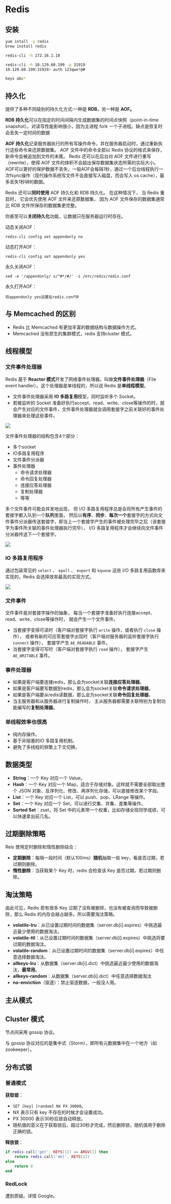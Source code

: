 # Redis

## 安装

```bash
yum intall -y redis
brew install redis

redis-cli -h 172.16.1.18

redis-cli -h 10.129.60.199 -p 31919
10.129.60.199:31919> auth 123qwe!@#

keys abc*
```

## 持久化

提供了多种不同级别的持久化方式:一种是 **RDB**，另一种是 **AOF。**

**RDB 持久化**可以在指定的时间间隔内生成数据集的时间点快照（point-in-time snapshot）。对读写性能影响很小，因为主进程 fork 一个子进程。缺点是恢复时会丢失一定时间的数据

**AOF 持久化**记录服务器执行的所有写操作命令，并在服务器启动时，通过重新执行这些命令来还原数据集。 AOF 文件中的命令全部以 Redis 协议的格式来保存，新命令会被追加到文件的末尾。 Redis 还可以在后台对 AOF 文件进行重写（rewrite），使得 AOF 文件的体积不会超出保存数据集状态所需的实际大小。AOF可以更好的保护数据不丢失，一般AOF会每隔1秒，通过一个后台线程执行一次fsync操作（现代操作系统写文件不会直接写入磁盘，而会写入 os cache），最多丢失1秒钟的数据。

Redis 还可以**同时使用** AOF 持久化和 RDB 持久化。 在这种情况下， 当 Redis 重启时， 它会优先使用 AOF 文件来还原数据集， 因为 AOF 文件保存的数据集通常比 RDB 文件所保存的数据集更完整。

你甚至可以**关闭持久化**功能，让数据只在服务器运行时存在。

动态关闭AOF：

```text
redis-cli config set appendonly no
```

动态打开AOF：

```text
redis-cli config set appendonly yes
```

永久关闭AOF：

```text
sed -e '/appendonly/ s/^#*/#/' -i /etc/redis/redis.conf  
```

永久打开AOF：

```text
将appendonly yes设置在redis.conf中
```

## 与 Memcached 的区别

* Redis 比 Memcached 有更加丰富的数据结构与数据操作方式。
* Memcached 没有原生的集群模式，redis 支持cluster 模式。

## 线程模型

### 文件事件处理器

Redis 基于 **Reactor 模式**开发了网络事件处理器，叫做**文件事件处理器**（File event handler）。这个处理器是单线程的，所以说 Redis 是**单线程模型**。

* 文件事件处理器采用 **IO 多路复用**模型，同时监听多个 Socket。
* 若被监听的 Socket 准备好执行accept、read、write、close等操作的时，就会产生对应的文件事件，文件事件处理器就会调用套接字之前关联好的事件处理器来处理这些事件。

![](../.gitbook/assets/image%20%2850%29.png)

文件事件处理器的结构包含4个部分：

* 多个socket
* IO多路复用程序
* 文件事件分派器
* 事件处理器
  * 命令请求处理器
  * 命令回复处理器
  * 连接应答处理器
  * 复制处理器
  * 等等

多个文件事件可能会并发地出现， 但 I/O 多路复用程序总是会将所有产生事件的套接字都入队到一个**队列**里面， 然后以**有序**、**同步**、**每次一个**套接字的方式向文件事件分派器传送套接字，即当上一个套接字产生的事件被处理完毕之后（该套接字为事件所关联的事件处理器执行完毕）， I/O 多路复用程序才会继续向文件事件分派器传送下一个套接字。

![](../.gitbook/assets/image%20%2828%29.png)

### IO 多路复用程序

通过包装常见的 `select` 、 `epoll` 、 `evport` 和 `kqueue` 这些 I/O 多路复用函数库来实现的，Redis 会选择效率最高的实现方式。

![](../.gitbook/assets/image%20%2860%29.png)

### 文件事件

文件事件是对套接字操作的抽象， 每当一个套接字准备好执行连接accept、read、write、close等操作时， 就会产生一个文件事件。

* 当套接字变得可读时（客户端对套接字执行 `write` 操作，或者执行 `close` 操作）， 或者有新的可应答套接字出现时（客户端对服务器的监听套接字执行 `connect` 操作）， 套接字产生 `AE_READABLE` 事件。
* 当套接字变得可写时（客户端对套接字执行 `read` 操作）， 套接字产生 `AE_WRITABLE` 事件。

### 事件处理器

* 如果是客户端要连接redis，那么会为socket关联**连接应答处理器**。
* 如果是客户端要写数据到redis，那么会为socket关联**命令请求处理器**。
* 如果是客户端要从redis读数据，那么会为socket关联**命令回复处理器**。
* 当主服务器和从服务器进行复制操作时， 主从服务器都需要关联特别为复制功能编写的**复制处理器**。

### 单线程效率也很高

* 纯内存操作。
* 基于非阻塞的IO 多路复用机制。
* 避免了多线程的频繁上下文切换。

## 数据类型

* **String**：一个 Key 对应一个 Value。
* **Hash**：一个 Key 对应一个 Map，适合于存储对象。这样就不需要全部取出整个 JSON 对象、反序列化、修改、再序列化存储，可以直接修改某个字段。
* **List**：一个 Key 对应一个 List，可以 push、pop、LRange 等操作。
* **Set**：一个 Key 对应一个 Set，可以进行交集、并集、差集等操作。
* **Sorted Set**：zset，将 Set 中的元素带一个权重，比如存储全班同学成绩，可以快速拿出前几名。

## 过期删除策略

Reis 使用定时删除和惰性删除结合：

* **定期删除**：每隔一段时间（默认100ms）**随机**抽取一些 key，看是否过期，若过期则删除。
* **惰性删除**：当获取某个 Key 时，redis 会检查该 Key 是否过期，若过期则删除。

## 淘汰策略

由此可见，Redis 若有很多 Key 过期了没有被删除，也没有被查询而导致被删除，那么 Redis 的内存会越占越多。所以需要淘汰策略。

* **volatile-lru**：从已设置过期时间的数据集（server.db\[i\].expires）中挑选最近最少使用的数据淘汰。
* **volatile-ttl**：从已设置过期时间的数据集（server.db\[i\].expires）中挑选将要过期的数据淘汰。
* **volatile-random**：从已设置过期时间的数据集（server.db\[i\].expires）中任意选择数据淘汰。
* **allkeys-lru**：从数据集（server.db\[i\].dict）中挑选最近最少使用的数据淘汰，**最常用**。
* **allkeys-random**：从数据集（server.db\[i\].dict）中任意选择数据淘汰
* **no-enviction**（驱逐）：禁止驱逐数据，一般没人用。

## 主从模式

## Cluster 模式

节点间采用 gossip 协议。

与 gossip 协议对应的是集中式（Storm），即所有元数据集中在一个地方（如 zookeeper）。

## 分布式锁

### 普通模式

**获取锁**：

* `SET [key] [random] NX PX 30000`。
* NX 表示只有 key 不存在的时候才会设置成功。
* PX 30000 表示30秒后锁自动释放。
* 随机值的意义在于获取锁后，超过30秒才完成，然后删除锁，随机值用于删除正确的锁。

**释放锁**：

```lua
if redis.call('get', KEYS[1]) == ARGV[1] then 
    return redis.call('del', KEYS[1]) 
else 
    return 0 
end
```

### RedLock

遭到质疑。详情 Google。

